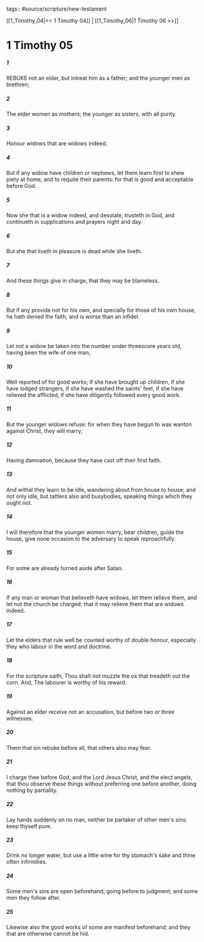 tags:: #source/scripture/new-testament

[[1_Timothy_04|<< 1 Timothy 04]] | [[1_Timothy_06|1 Timothy 06 >>]]

# 1 Timothy 05

##### 1

REBUKE not an elder, but intreat him as a father; and the younger men as brethren;

##### 2

The elder women as mothers; the younger as sisters, with all purity.

##### 3

Honour widows that are widows indeed.

##### 4

But if any widow have children or nephews, let them learn first to shew piety at home, and to requite their parents: for that is good and acceptable before God.

##### 5

Now she that is a widow indeed, and desolate, trusteth in God, and continueth in supplications and prayers night and day.

##### 6

But she that liveth in pleasure is dead while she liveth.

##### 7

And these things give in charge, that they may be blameless.

##### 8

But if any provide not for his own, and specially for those of his own house, he hath denied the faith, and is worse than an infidel.

##### 9

Let not a widow be taken into the number under threescore years old, having been the wife of one man,

##### 10

Well reported of for good works; if she have brought up children, if she have lodged strangers, if she have washed the saints' feet, if she have relieved the afflicted, if she have diligently followed every good work.

##### 11

But the younger widows refuse: for when they have begun to wax wanton against Christ, they will marry;

##### 12

Having damnation, because they have cast off their first faith.

##### 13

And withal they learn to be idle, wandering about from house to house; and not only idle, but tattlers also and busybodies, speaking things which they ought not.

##### 14

I will therefore that the younger women marry, bear children, guide the house, give none occasion to the adversary to speak reproachfully.

##### 15

For some are already turned aside after Satan.

##### 16

If any man or woman that believeth have widows, let them relieve them, and let not the church be charged; that it may relieve them that are widows indeed.

##### 17

Let the elders that rule well be counted worthy of double honour, especially they who labour in the word and doctrine.

##### 18

For the scripture saith, Thou shalt not muzzle the ox that treadeth out the corn. And, The labourer is worthy of his reward.

##### 19

Against an elder receive not an accusation, but before two or three witnesses.

##### 20

Them that sin rebuke before all, that others also may fear.

##### 21

I charge thee before God, and the Lord Jesus Christ, and the elect angels, that thou observe these things without preferring one before another, doing nothing by partiality.

##### 22

Lay hands suddenly on no man, neither be partaker of other men's sins: keep thyself pure.

##### 23

Drink no longer water, but use a little wine for thy stomach's sake and thine often infirmities.

##### 24

Some men's sins are open beforehand, going before to judgment; and some men they follow after.

##### 25

Likewise also the good works of some are manifest beforehand; and they that are otherwise cannot be hid.
